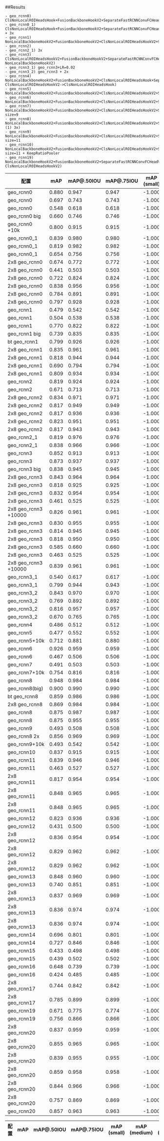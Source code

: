 ##Results

```
- geo_rcnn0) ClsNonLocalROIHeadsHook+FusionBackboneHookV2+SeparateFastRCNNConvFCHeadV2
- geo_rcnn0_1) ClsNonLocalROIHeadsHook+FusionBackboneHookV2+SeparateFastRCNNConvFCHeadV2 + 3x
- geo_rcnn1) NonLocalBackboneHookV2+FusionBackboneHookV2+ClsNonLocalROIHeadsHookV2+SeparateFastRCNNConvFCHeadV2
- geo_rcnn2)
- geo_rcnn2_1) 3x
- geo_rcnn3) ClsNonLocalROIHeadsHookV2+FusionBackboneHookV2+SeparateFastRCNNConvFCHeadV2(1)-NonLocalBackboneHookV2)
- geo_rcnn3_1) geo_rcnn3+LR=0.02
- geo_rcnn3_2) geo_rcnn3 + 2x
- geo_rcnn4) NonLocalBackboneHookV2+FusionBackboneHookV2+ClsNonLocalROIHeadsHook+SeparateFastRCNNConvFCHeadV2(1) ClsNonLocalROIHeadsHookV2->ClsNonLocalROIHeadsHook)
- geo_rcnn5) NonLocalBackboneHookV2+FusionBackboneHookV2+ClsNonLocalROIHeadsHookV2+SeparateFastRCNNConvFCHeadV2+KeepRatioPooler
- geo_rcnn6) NonLocalBackboneHookV2+FusionBackboneHookV2+ClsNonLocalROIHeadsHookV2+SeparateFastRCNNConvFCHeadV2+F1
- geo_rcnn7) NonLocalBackboneHookV2+FusionBackboneHookV2+ClsNonLocalROIHeadsHookV2+SeparateFastRCNNConvFCHeadV2+F1+Pool size=9
- geo_rcnn8) NonLocalBackboneHookV2+FusionBackboneHookV2+ClsNonLocalROIHeadsHookV2+SeparateFastRCNNConvFCHeadV2+3x (1) 3x)
- geo_rcnn9) NonLocalBackboneHookV2+FusionBackboneHookV2+ClsNonLocalROIHeadsHookV2+SeparateFastRCNNConvFCHeadV2+F1+Pool size=11
- geo_rcnn10) NonLocalBackboneHookV2+FusionBackboneHookV2+ClsNonLocalROIHeadsHookV2+SeparateFastRCNNConvFCHeadV2+F1+Pool size=11 + KeepRatioPooler
- geo_rcnn19) NonLocalBackboneHookV2+FusionBackboneHookV2+SeparateFastRCNNConvFCHeadV2(1)-ClsNonLocalROIHeadsHookV2)
```

|配置|mAP|mAP@.50IOU|mAP@.75IOU|mAP (small)|mAP (medium)|mAP (large)|AR@1|AR@10|AR@100|AR@100 (small)|AR@100 (medium)|AR@100 (large)|
|---|---|---|---|---|---|---|---|---|---|---|---|---|
|geo_rcnn0|0.880|0.947|0.947|-1.000|0.793|0.883|0.809|0.907|0.907|-1.000|0.821|0.911|
|geo_rcnn0|0.697|0.743|0.743|-1.000|0.618|0.701|0.690|0.772|0.772|-1.000|0.687|0.775|
|geo_rcnn0|0.548|0.618|0.618|-1.000|0.540|0.571|0.476|0.669|0.669|-1.000|0.660|0.686|
|geo_rcnn0 big|0.660|0.746|0.746|-1.000|0.624|0.723|0.533|0.744|0.744|-1.000|0.716|0.790|
|geo_rcnn0 +10k|0.800|0.915|0.915|-1.000|0.769|0.850|0.599|0.840|0.840|-1.000|0.815|0.882|
|geo_rcnn0_1|0.839|0.980|0.980|-1.000|0.818|0.878|0.613|0.871|0.871|-1.000|0.853|0.903|
|geo_rcnn0_1|0.819|0.982|0.982|-1.000|0.796|0.861|0.599|0.853|0.853|-1.000|0.833|0.888|
|geo_rcnn0_1|0.654|0.756|0.756|-1.000|0.626|0.703|0.529|0.734|0.734|-1.000|0.710|0.775|
|2x8 geo_rcnn0|0.674|0.772|0.772|-1.000|0.650|0.719|0.538|0.753|0.753|-1.000|0.732|0.789|
|2x8 geo_rcnn0|0.441|0.503|0.503|-1.000|0.446|0.447|0.425|0.603|0.603|-1.000|0.602|0.606|
|2x8 geo_rcnn0|0.722|0.824|0.824|-1.000|0.687|0.778|0.558|0.779|0.779|-1.000|0.752|0.823|
|2x8 geo_rcnn0|0.838|0.956|0.956|-1.000|0.818|0.879|0.618|0.874|0.874|-1.000|0.855|0.909|
|2x8 geo_rcnn0|0.784|0.891|0.891|-1.000|0.737|0.851|0.590|0.825|0.825|-1.000|0.791|0.881|
|2x8 geo_rcnn0|0.797|0.928|0.928|-1.000|0.772|0.838|0.593|0.835|0.835|-1.000|0.816|0.868|
|geo_rcnn1|0.479|0.542|0.542|-1.000|0.489|0.474|0.442|0.626|0.626|-1.000|0.630|0.621|
|geo_rcnn1|0.504|0.538|0.538|-1.000|0.474|0.505|0.577|0.647|0.647|-1.000|0.583|0.650|
|geo_rcnn1|0.770|0.822|0.822|-1.000|0.581|0.777|0.733|0.822|0.822|-1.000|0.667|0.827|
|geo_rcnn1 big|0.739|0.835|0.835|-1.000|0.685|0.819|0.568|0.796|0.796|-1.000|0.758|0.857|
|bt geo_rcnn1|0.799|0.926|0.926|-1.000|0.768|0.851|0.596|0.838|0.838|-1.000|0.813|0.881|
|2x8 geo_rcnn1|0.835|0.961|0.961|-1.000|0.812|0.874|0.613|0.870|0.870|-1.000|0.851|0.904|
|2x8 geo_rcnn1|0.818|0.944|0.944|-1.000|0.793|0.863|0.606|0.854|0.854|-1.000|0.833|0.890|
|2x8 geo_rcnn1|0.690|0.794|0.794|-1.000|0.662|0.739|0.547|0.761|0.761|-1.000|0.737|0.800|
|2x8 geo_rcnn1|0.809|0.934|0.934|-1.000|0.781|0.857|0.601|0.847|0.847|-1.000|0.823|0.888|
|geo_rcnn2|0.819|0.924|0.924|-1.000|0.786|0.871|0.610|0.857|0.857|-1.000|0.831|0.901|
|geo_rcnn2|0.671|0.713|0.713|-1.000|0.613|0.677|0.681|0.760|0.760|-1.000|0.704|0.764|
|2x8 geo_rcnn2|0.834|0.971|0.971|-1.000|0.813|0.873|0.612|0.868|0.868|-1.000|0.850|0.900|
|2x8 geo_rcnn2|0.817|0.949|0.949|-1.000|0.791|0.859|0.604|0.853|0.853|-1.000|0.833|0.888|
|2x8 geo_rcnn2|0.817|0.936|0.936|-1.000|0.788|0.862|0.606|0.852|0.852|-1.000|0.829|0.890|
|2x8 geo_rcnn2|0.823|0.951|0.951|-1.000|0.799|0.860|0.606|0.857|0.857|-1.000|0.838|0.888|
|2x8 geo_rcnn2|0.817|0.943|0.943|-1.000|0.788|0.867|0.605|0.855|0.855|-1.000|0.830|0.896|
|geo_rcnn2_1|0.819|0.976|0.976|-1.000|0.799|0.863|0.602|0.855|0.855|-1.000|0.835|0.891|
|geo_rcnn2_1|0.838|0.966|0.966|-1.000|0.816|0.875|0.615|0.871|0.871|-1.000|0.853|0.902|
|geo_rcnn3|0.852|0.913|0.913|-1.000|0.653|0.859|0.789|0.885|0.885|-1.000|0.722|0.891|
|geo_rcnn3|0.873|0.937|0.937|-1.000|0.768|0.879|0.807|0.903|0.903|-1.000|0.812|0.907|
|geo_rcnn3 big|0.838|0.945|0.945|-1.000|0.813|0.882|0.619|0.875|0.875|-1.000|0.852|0.912|
|2x8 geo_rcnn3|0.843|0.964|0.964|-1.000|0.820|0.881|0.618|0.876|0.876|-1.000|0.856|0.910|
|2x8 geo_rcnn3|0.818|0.925|0.925|-1.000|0.794|0.860|0.608|0.856|0.856|-1.000|0.836|0.889|
|2x8 geo_rcnn3|0.832|0.954|0.954|-1.000|0.805|0.876|0.613|0.866|0.866|-1.000|0.845|0.904|
|2x8 geo_rcnn3|0.461|0.525|0.525|-1.000|0.462|0.471|0.437|0.615|0.615|-1.000|0.612|0.622|
|2x8 geo_rcnn3 +10000|0.826|0.961|0.961|-1.000|0.798|0.872|0.608|0.859|0.859|-1.000|0.836|0.899|
|2x8 geo_rcnn3|0.830|0.955|0.955|-1.000|0.805|0.875|0.615|0.868|0.868|-1.000|0.846|0.905|
|2x8 geo_rcnn3|0.814|0.945|0.945|-1.000|0.788|0.855|0.604|0.849|0.849|-1.000|0.829|0.883|
|2x8 geo_rcnn3|0.818|0.950|0.950|-1.000|0.791|0.861|0.604|0.853|0.853|-1.000|0.832|0.890|
|2x8 geo_rcnn3|0.585|0.660|0.660|-1.000|0.554|0.635|0.495|0.696|0.696|-1.000|0.673|0.734|
|2x8 geo_rcnn3|0.463|0.525|0.525|-1.000|0.464|0.471|0.436|0.617|0.617|-1.000|0.616|0.620|
|2x8 geo_rcnn3 +10000|0.839|0.961|0.961|-1.000|0.813|0.878|0.615|0.871|0.871|-1.000|0.849|0.907|
|geo_rcnn3_1|0.540|0.617|0.617|-1.000|0.525|0.574|0.469|0.664|0.664|-1.000|0.653|0.683|
|geo_rcnn3_1|0.799|0.944|0.943|-1.000|0.769|0.852|0.596|0.837|0.837|-1.000|0.812|0.880|
|geo_rcnn3_2|0.843|0.970|0.970|-1.000|0.825|0.875|0.618|0.876|0.876|-1.000|0.861|0.903|
|geo_rcnn3_2|0.769|0.892|0.892|-1.000|0.737|0.823|0.580|0.813|0.813|-1.000|0.786|0.857|
|geo_rcnn3_2|0.816|0.957|0.957|-1.000|0.790|0.867|0.603|0.853|0.853|-1.000|0.830|0.894|
|geo_rcnn3_2|0.670|0.765|0.765|-1.000|0.624|0.740|0.538|0.749|0.749|-1.000|0.716|0.804|
|geo_rcnn4|0.486|0.512|0.512|-1.000|0.538|0.488|0.572|0.641|0.641|-1.000|0.643|0.642|
|geo_rcnn5|0.477|0.552|0.552|-1.000|0.527|0.476|0.550|0.620|0.620|-1.000|0.606|0.621|
|geo_rcnn5+10k|0.712|0.881|0.880|-1.000|0.672|0.771|0.545|0.762|0.762|-1.000|0.731|0.814|
|geo_rcnn6|0.926|0.959|0.959|-1.000|0.836|0.930|0.841|0.944|0.944|-1.000|0.865|0.946|
|geo_rcnn6|0.467|0.506|0.506|-1.000|0.480|0.461|0.439|0.628|0.628|-1.000|0.635|0.619|
|geo_rcnn7|0.491|0.503|0.503|-1.000|0.559|0.490|0.576|0.650|0.650|-1.000|0.661|0.649|
|geo_rcnn7+10k|0.754|0.816|0.816|-1.000|0.726|0.796|0.582|0.814|0.814|-1.000|0.794|0.844|
|geo_rcnn8|0.948|0.984|0.984|-1.000|0.886|0.952|0.858|0.966|0.966|-1.000|0.904|0.968|
|geo_rcnn8(big)|0.900|0.990|0.990|-1.000|0.889|0.920|0.650|0.926|0.926|-1.000|0.916|0.946|
|bt geo_rcnn8|0.859|0.986|0.986|-1.000|0.840|0.890|0.622|0.887|0.887|-1.000|0.872|0.915|
|2x8 geo_rcnn8|0.869|0.984|0.984|-1.000|0.851|0.905|0.633|0.902|0.902|-1.000|0.886|0.932|
|geo_rcnn8|0.875|0.987|0.987|-1.000|0.859|0.902|0.632|0.903|0.903|-1.000|0.889|0.927|
|geo_rcnn8|0.875|0.955|0.955|-1.000|0.853|0.911|0.640|0.905|0.905|-1.000|0.886|0.938|
|geo_rcnn9|0.493|0.508|0.508|-1.000|0.558|0.492|0.577|0.649|0.649|-1.000|0.655|0.649|
|geo_rcnn8 2x|0.856|0.969|0.969|-1.000|0.833|0.893|0.624|0.887|0.887|-1.000|0.868|0.921|
|geo_rcnn9+10k|0.493|0.542|0.542|-1.000|0.498|0.492|0.452|0.642|0.642|-1.000|0.643|0.643|
|geo_rcnn10|0.837|0.915|0.915|-1.000|0.714|0.840|0.780|0.873|0.873|-1.000|0.765|0.876|
|geo_rcnn11|0.839|0.946|0.946|-1.000|0.815|0.878|0.619|0.875|0.875|-1.000|0.855|0.909|
|geo_rcnn11|0.463|0.527|0.527|-1.000|0.470|0.471|0.435|0.619|0.619|-1.000|0.618|0.624|
|2x8 geo_rcnn11|0.817|0.954|0.954|-1.000|0.794|0.859|0.602|0.852|0.852|-1.000|0.832|0.886|
|2x8 geo_rcnn11|0.848|0.965|0.965|-1.000|0.827|0.886|0.622|0.881|0.881|-1.000|0.862|0.915|
|2x8 geo_rcnn11|0.848|0.965|0.965|-1.000|0.827|0.886|0.622|0.881|0.881|-1.000|0.862|0.915|
|geo_rcnn12|0.823|0.936|0.936|-1.000|0.795|0.869|0.612|0.860|0.860|-1.000|0.837|0.900|
|geo_rcnn12|0.431|0.500|0.500|-1.000|0.435|0.436|0.417|0.592|0.592|-1.000|0.593|0.591|
|2x8 geo_rcnn12|0.836|0.954|0.954|-1.000|0.813|0.875|0.616|0.870|0.870|-1.000|0.850|0.904|
|2x8 geo_rcnn12|0.829|0.962|0.962|-1.000|0.807|0.868|0.609|0.863|0.863|-1.000|0.844|0.896|
|2x8 geo_rcnn12|0.829|0.962|0.962|-1.000|0.807|0.868|0.609|0.863|0.863|-1.000|0.844|0.896|
|geo_rcnn13|0.848|0.960|0.960|-1.000|0.823|0.890|0.623|0.882|0.882|-1.000|0.861|0.919|
|geo_rcnn13|0.740|0.851|0.851|-1.000|0.690|0.814|0.567|0.791|0.791|-1.000|0.753|0.853|
|2x8 geo_rcnn13|0.837|0.969|0.969|-1.000|0.817|0.879|0.614|0.872|0.872|-1.000|0.853|0.907|
|2x8 geo_rcnn13|0.836|0.974|0.974|-1.000|0.809|0.881|0.615|0.871|0.871|-1.000|0.850|0.909|
|2x8 geo_rcnn13|0.836|0.974|0.974|-1.000|0.809|0.881|0.615|0.871|0.871|-1.000|0.850|0.909|
|geo_rcnn14|0.696|0.801|0.801|-1.000|0.657|0.759|0.547|0.761|0.761|-1.000|0.733|0.808|
|geo_rcnn14|0.727|0.846|0.846|-1.000|0.705|0.768|0.559|0.781|0.781|-1.000|0.761|0.814|
|geo_rcnn15|0.433|0.498|0.498|-1.000|0.439|0.439|0.419|0.595|0.595|-1.000|0.595|0.598|
|geo_rcnn15|0.439|0.502|0.502|-1.000|0.442|0.450|0.414|0.597|0.597|-1.000|0.597|0.602|
|geo_rcnn16|0.648|0.739|0.739|-1.000|0.610|0.706|0.526|0.731|0.731|-1.000|0.705|0.773|
|geo_rcnn16|0.424|0.485|0.485|-1.000|0.433|0.422|0.414|0.587|0.587|-1.000|0.591|0.582|
|2x8 geo_rcnn17|0.744|0.842|0.842|-1.000|0.700|0.812|0.572|0.800|0.800|-1.000|0.767|0.853|
|2x8 geo_rcnn17|0.785|0.899|0.899|-1.000|0.749|0.842|0.591|0.828|0.828|-1.000|0.800|0.875|
|geo_rcnn19|0.671|0.775|0.774|-1.000|0.629|0.732|0.536|0.745|0.745|-1.000|0.716|0.792|
|geo_rcnn19|0.756|0.866|0.866|-1.000|0.716|0.818|0.578|0.806|0.806|-1.000|0.776|0.857|
|2x8 geo_rcnn20|0.837|0.959|0.959|-1.000|0.809|0.881|0.615|0.871|0.871|-1.000|0.848|0.910|
|2x8 geo_rcnn20|0.855|0.965|0.965|-1.000|0.838|0.884|0.626|0.887|0.887|-1.000|0.872|0.913|
|2x8 geo_rcnn20|0.839|0.955|0.955|-1.000|0.820|0.871|0.618|0.873|0.873|-1.000|0.858|0.900|
|2x8 geo_rcnn20|0.859|0.958|0.958|-1.000|0.837|0.896|0.630|0.891|0.891|-1.000|0.871|0.925|
|2x8 geo_rcnn20|0.844|0.966|0.966|-1.000|0.822|0.883|0.620|0.878|0.878|-1.000|0.859|0.912|
|2x8 geo_rcnn20|0.757|0.869|0.869|-1.000|0.717|0.822|0.576|0.804|0.804|-1.000|0.772|0.859|
|geo_rcnn20|0.857|0.963|0.963|-1.000|0.837|0.887|0.628|0.890|0.890|-1.000|0.873|0.917|



|配置|mAP|mAP@.50IOU|mAP@.75IOU|mAP (small)|mAP (medium)|mAP (large)|AR@1|AR@10|AR@100|AR@100 (small)|AR@100 (medium)|AR@100 (large)|
|---|---|---|---|---|---|---|---|---|---|---|---|---|
